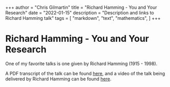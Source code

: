 +++
author = "Chris Gilmartin"
title = "Richard Hamming - You and Your Research"
date = "2022-01-15"
description = "Description and links to Richard Hamming talk"
tags = [
    "markdown",
    "text",
    "mathematics",
]
+++

# Richard Hamming - You and Your Research 

One of my favorite talks is one given by Richard Hamming (1915 - 1998).

A PDF transcript of the talk can be found [here](https://www.cs.virginia.edu/~robins/YouAndYourResearch.pdf), and a video of the talk being delivered by Richard Hamming can be found [here](https://www.youtube.com/watch?v=a1zDuOPkMSw). 
